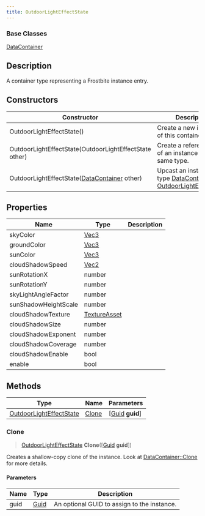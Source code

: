 ```yaml
---
title: OutdoorLightEffectState
---
```

### Base Classes

[DataContainer](/vext/ref/shared/class/datacontainer)

## Description

A container type representing a Frostbite instance entry.

## Constructors

| Constructor                                                                        | Description                                                                                                                           |
| ---------------------------------------------------------------------------------- | ------------------------------------------------------------------------------------------------------------------------------------- |
| OutdoorLightEffectState()                                                          | Create a new instance of this container type.                                                                                         |
| OutdoorLightEffectState(OutdoorLightEffectState other)                             | Create a reference copy of an instance of the same type.                                                                              |
| OutdoorLightEffectState([DataContainer](/vext/ref/shared/class/datacontainer) other) | Upcast an instance of type [DataContainer](/vext/ref/shared/class/datacontainer) to [OutdoorLightEffectState](OutdoorLightEffectState). |

## Properties

| Name                 | Type                              | Description |
| -------------------- | --------------------------------- | ----------- |
| skyColor             | [Vec3](/vext/ref/shared/class/vec3) |             |
| groundColor          | [Vec3](/vext/ref/shared/class/vec3) |             |
| sunColor             | [Vec3](/vext/ref/shared/class/vec3) |             |
| cloudShadowSpeed     | [Vec2](/vext/ref/shared/class/vec2) |             |
| sunRotationX         | number                            |             |
| sunRotationY         | number                            |             |
| skyLightAngleFactor  | number                            |             |
| sunShadowHeightScale | number                            |             |
| cloudShadowTexture   | [TextureAsset](TextureAsset)      |             |
| cloudShadowSize      | number                            |             |
| cloudShadowExponent  | number                            |             |
| cloudShadowCoverage  | number                            |             |
| cloudShadowEnable    | bool                              |             |
| enable               | bool                              |             |

## Methods

| Type                                               | Name            | Parameters                                     |
| -------------------------------------------------- | --------------- | ---------------------------------------------- |
| [OutdoorLightEffectState](OutdoorLightEffectState) | [Clone](#clone) | \[[Guid](/vext/ref/shared/class/guid) **guid**\] |

### Clone

> [OutdoorLightEffectState](OutdoorLightEffectState) **Clone**(\[[Guid](/vext/ref/shared/class/guid) **guid**\])

Creates a shallow-copy clone of the instance. Look at [DataContainer::Clone](/vext/ref/shared/class/datacontainer#clone) for more details.

#### Parameters

| Name | Type         | Description                                 |
| ---- | ------------ | ------------------------------------------- |
| guid | [Guid](Guid) | An optional GUID to assign to the instance. |
